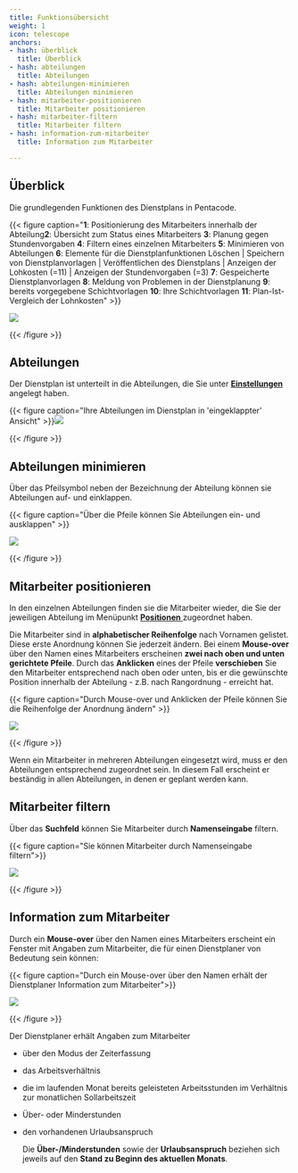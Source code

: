 ```yaml
---
title: Funktionsübersicht
weight: 1
icon: telescope
anchors:
- hash: überblick
  title: Überblick
- hash: abteilungen
  title: Abteilungen
- hash: abteilungen-minimieren
  title: Abteilungen minimieren
- hash: mitarbeiter-positionieren
  title: Mitarbeiter positionieren
- hash: mitarbeiter-filtern
  title: Mitarbeiter filtern
- hash: information-zum-mitarbeiter
  title: Information zum Mitarbeiter

---
```

## Überblick

Die grundlegenden Funktionen des Dienstplans in Pentacode.

{{< figure caption="**1**: Positionierung des Mitarbeiters innerhalb der Abteilung**2**: Übersicht zum Status eines Mitarbeiters **3**: Planung gegen Stundenvorgaben **4**: Filtern eines einzelnen Mitarbeiters **5**: Minimieren von Abteilungen **6**: Elemente für die Dienstplanfunktionen Löschen | Speichern von Dienstplanvorlagen | Veröffentlichen des Dienstplans | Anzeigen der Lohkosten (=11) | Anzeigen der Stundenvorgaben (=3) **7**: Gespeicherte Dienstplanvorlagen **8**: Meldung von Problemen in der Dienstplanung **9**: bereits vorgegebene Schichtvorlagen **10**: Ihre Schichtvorlagen **11**: Plan-Ist-Vergleich der Lohnkosten" >}}

![](/uploads/ubersicht.png)

{{< /figure >}}

## Abteilungen

Der Dienstplan ist unterteilt in die Abteilungen, die Sie unter [**Einstellungen** ](/hilfe/handbuch/einstellungen/arbeitsbereiche/#)angelegt haben.

{{< figure caption="Ihre Abteilungen im Dienstplan in 'eingeklappter' Ansicht" >}}![](/uploads/abt-eingeklappt.png)

{{< /figure >}}

## Abteilungen minimieren

Über das Pfeilsymbol neben der Bezeichnung der Abteilung können sie Abteilungen auf- und einklappen.

{{< figure caption="Über die Pfeile können Sie Abteilungen ein- und ausklappen" >}}

![](/uploads/abt-aufgeklappt.png)

{{< /figure >}}

## Mitarbeiter positionieren

In den einzelnen Abteilungen finden sie die Mitarbeiter wieder, die Sie der jeweiligen Abteilung im Menüpunkt [**Positionen** ](/hilfe/handbuch/mitarbeiter-alle/positionen/)zugeordnet haben.

Die Mitarbeiter sind in **alphabetischer Reihenfolge** nach Vornamen gelistet. Diese erste Anordnung können Sie jederzeit ändern. Bei einem **Mouse-over** über den Namen eines Mitarbeiters erscheinen **zwei nach oben und unten gerichtete Pfeile**. Durch das **Anklicken** eines der Pfeile **verschieben** Sie den Mitarbeiter entsprechend nach oben oder unten, bis er die gewünschte Position innerhalb der Abteilung - z.B. nach Rangordnung - erreicht hat.

{{< figure caption="Durch Mouse-over und Anklicken der Pfeile können Sie die Reihenfolge der Anordnung ändern" >}}

![](/uploads/ma-verschieben.png)

{{< /figure >}}

Wenn ein Mitarbeiter in mehreren Abteilungen eingesetzt wird, muss er den Abteilungen entsprechend zugeordnet sein. In diesem Fall erscheint er beständig in allen Abteilungen, in denen er geplant werden kann.

## Mitarbeiter filtern

Über das **Suchfeld** können Sie Mitarbeiter durch **Namenseingabe** filtern.

{{< figure caption="Sie können Mitarbeiter durch Namenseingabe filtern">}}

![](/uploads/ma-filtern.png)

{{< /figure >}}

## Information zum Mitarbeiter

Durch ein **Mouse-over** über den Namen eines Mitarbeiters erscheint ein Fenster mit Angaben zum Mitarbeiter, die für einen Dienstplaner von Bedeutung sein können:

{{< figure caption="Durch ein Mouse-over über den Namen erhält der Dienstplaner Information zum Mitarbeiter">}}

![](/uploads/ma-info.png)

{{< /figure >}}

Der Dienstplaner erhält Angaben zum Mitarbeiter

* über den Modus der Zeiterfassung
* das Arbeitsverhältnis
* die im laufenden Monat bereits geleisteten Arbeitsstunden im Verhältnis zur monatlichen Sollarbeitszeit
* Über- oder Minderstunden
* den vorhandenen Urlaubsanspruch

  Die **Über-/Minderstunden** sowie der **Urlaubsanspruch** beziehen sich jeweils auf den **Stand zu Beginn des aktuellen Monats**.